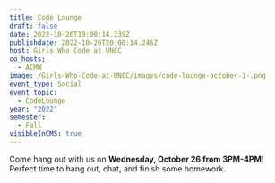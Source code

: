 ```yaml
---
title: Code Lounge
draft: false
date: 2022-10-26T19:00:14.239Z
publishdate: 2022-10-26T20:00:14.246Z
host: Girls Who Code at UNCC
co_hosts:
  - ACMW
image: /Girls-Who-Code-at-UNCC/images/code-lounge-october-1-.png
event_type: Social
event_topic:
  - CodeLounge
year: "2022"
semester:
  - Fall
visibleInCMS: true
---
```

Come hang out with us on **Wednesday, October 26 from 3PM-4PM**! Perfect time to hang out, chat, and finish some homework.